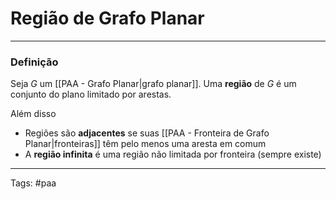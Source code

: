 
# Região de Grafo Planar

---

### Definição

Seja $G$ um [[PAA - Grafo Planar|grafo planar]]. Uma **região** de $G$ é um conjunto do plano limitado por arestas.

Além disso
- Regiões são **adjacentes** se suas [[PAA - Fronteira de Grafo Planar|fronteiras]] têm pelo menos uma aresta em comum
- A **região infinita** é uma região não limitada por fronteira (sempre existe)

---

Tags: #paa

